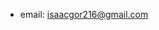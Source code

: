 - email: isaacgor216@gmail.com

<!---
isaacgor216/isaacgor216 is a ✨ special ✨ repository because its `README.md` (this file) appears on your GitHub profile.
You can click the Preview link to take a look at your changes.
--->
